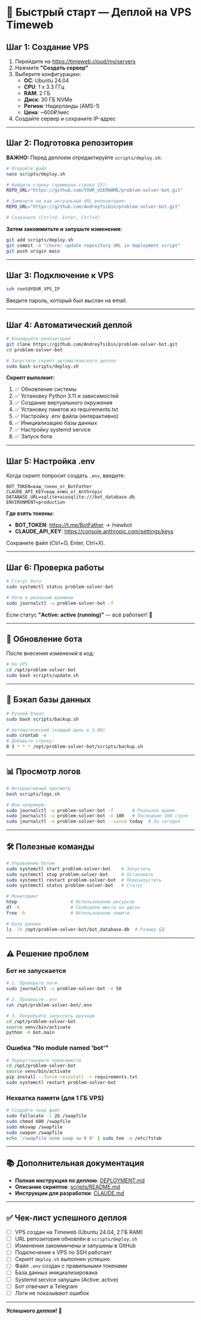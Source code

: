 # 🚀 Быстрый старт — Деплой на VPS Timeweb

## Шаг 1: Создание VPS

1. Перейдите на https://timeweb.cloud/my/servers
2. Нажмите **"Создать сервер"**
3. Выберите конфигурацию:
   - **ОС**: Ubuntu 24.04
   - **CPU**: 1 x 3.3 ГГц
   - **RAM**: 2 ГБ
   - **Диск**: 30 ГБ NVMe
   - **Регион**: Нидерланды (AMS-1)
   - **Цена**: ~600₽/мес
4. Создайте сервер и сохраните IP-адрес

---

## Шаг 2: Подготовка репозитория

**ВАЖНО:** Перед деплоем отредактируйте `scripts/deploy.sh`:

```bash
# Откройте файл
nano scripts/deploy.sh

# Найдите строку (примерно строка 15):
REPO_URL="https://github.com/YOUR_USERNAME/problem-solver-bot.git"

# Замените на ваш актуальный URL репозитория:
REPO_URL="https://github.com/AndreyTsibin/problem-solver-bot.git"

# Сохраните (Ctrl+O, Enter, Ctrl+X)
```

**Затем закоммитьте и запушьте изменения:**

```bash
git add scripts/deploy.sh
git commit -m "chore: update repository URL in deployment script"
git push origin main
```

---

## Шаг 3: Подключение к VPS

```bash
ssh root@YOUR_VPS_IP
```

Введите пароль, который был выслан на email.

---

## Шаг 4: Автоматический деплой

```bash
# Клонируйте репозиторий
git clone https://github.com/AndreyTsibin/problem-solver-bot.git
cd problem-solver-bot

# Запустите скрипт автоматического деплоя
sudo bash scripts/deploy.sh
```

**Скрипт выполнит:**
1. ✅ Обновление системы
2. ✅ Установку Python 3.11 и зависимостей
3. ✅ Создание виртуального окружения
4. ✅ Установку пакетов из requirements.txt
5. ✅ Настройку .env файла (интерактивно)
6. ✅ Инициализацию базы данных
7. ✅ Настройку systemd service
8. ✅ Запуск бота

---

## Шаг 5: Настройка .env

Когда скрипт попросит создать `.env`, введите:

```env
BOT_TOKEN=ваш_токен_от_BotFather
CLAUDE_API_KEY=ваш_ключ_от_Anthropic
DATABASE_URL=sqlite+aiosqlite:///bot_database.db
ENVIRONMENT=production
```

**Где взять токены:**
- **BOT_TOKEN**: https://t.me/BotFather → /newbot
- **CLAUDE_API_KEY**: https://console.anthropic.com/settings/keys

Сохраните файл (Ctrl+O, Enter, Ctrl+X).

---

## Шаг 6: Проверка работы

```bash
# Статус бота
sudo systemctl status problem-solver-bot

# Логи в реальном времени
sudo journalctl -u problem-solver-bot -f
```

Если статус **"Active: active (running)"** — всё работает! 🎉

---

## 🔄 Обновление бота

После внесения изменений в код:

```bash
# На VPS
cd /opt/problem-solver-bot
sudo bash scripts/update.sh
```

---

## 💾 Бэкап базы данных

```bash
# Ручной бэкап
sudo bash scripts/backup.sh

# Автоматический (каждый день в 3:00)
sudo crontab -e
# Добавьте строку:
0 3 * * * /opt/problem-solver-bot/scripts/backup.sh
```

---

## 📊 Просмотр логов

```bash
# Интерактивный просмотр
bash scripts/logs.sh

# Или напрямую:
sudo journalctl -u problem-solver-bot -f       # Реальное время
sudo journalctl -u problem-solver-bot -n 100   # Последние 100 строк
sudo journalctl -u problem-solver-bot --since today  # За сегодня
```

---

## 🛠️ Полезные команды

```bash
# Управление ботом
sudo systemctl start problem-solver-bot    # Запустить
sudo systemctl stop problem-solver-bot     # Остановить
sudo systemctl restart problem-solver-bot  # Перезапустить
sudo systemctl status problem-solver-bot   # Статус

# Мониторинг
htop                    # Использование ресурсов
df -h                   # Свободное место на диске
free -h                 # Использование памяти

# База данных
ls -lh /opt/problem-solver-bot/bot_database.db  # Размер БД
```

---

## ⚠️ Решение проблем

### Бот не запускается

```bash
# 1. Проверьте логи
sudo journalctl -u problem-solver-bot -n 50

# 2. Проверьте .env
cat /opt/problem-solver-bot/.env

# 3. Попробуйте запустить вручную
cd /opt/problem-solver-bot
source venv/bin/activate
python -m bot.main
```

### Ошибка "No module named 'bot'"

```bash
# Переустановите зависимости
cd /opt/problem-solver-bot
source venv/bin/activate
pip install --force-reinstall -r requirements.txt
sudo systemctl restart problem-solver-bot
```

### Нехватка памяти (для 1 ГБ VPS)

```bash
# Создайте swap файл
sudo fallocate -l 2G /swapfile
sudo chmod 600 /swapfile
sudo mkswap /swapfile
sudo swapon /swapfile
echo '/swapfile none swap sw 0 0' | sudo tee -a /etc/fstab
```

---

## 📚 Дополнительная документация

- **Полная инструкция по деплою**: [DEPLOYMENT.md](DEPLOYMENT.md)
- **Описание скриптов**: [scripts/README.md](scripts/README.md)
- **Инструкции для разработки**: [CLAUDE.md](CLAUDE.md)

---

## ✅ Чек-лист успешного деплоя

- [ ] VPS создан на Timeweb (Ubuntu 24.04, 2 ГБ RAM)
- [ ] URL репозитория обновлён в `scripts/deploy.sh`
- [ ] Изменения закоммичены и запушены в GitHub
- [ ] Подключение к VPS по SSH работает
- [ ] Скрипт `deploy.sh` выполнен успешно
- [ ] Файл `.env` создан с правильными токенами
- [ ] База данных инициализирована
- [ ] Systemd service запущен (Active: active)
- [ ] Бот отвечает в Telegram
- [ ] Логи не показывают ошибок

---

**Успешного деплоя! 🚀**
